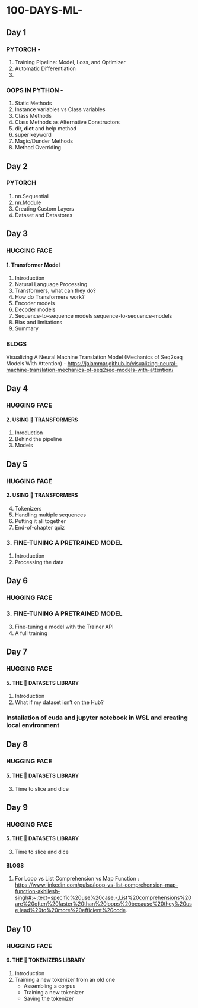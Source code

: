 # 100-DAYS-ML-

## Day 1
### PYTORCH -
1. Training Pipeline: Model, Loss, and Optimizer
2. Automatic Differentiation
3. 

### OOPS IN PYTHON -
1. Static Methods
2. Instance variables vs Class variables
3. Class Methods
4. Class Methods as Alternative Constructors
5. dir, __dict__ and help method
6. super keyword
7. Magic/Dunder Methods
8. Method Overriding

## Day 2
### PYTORCH 
1. nn.Sequential
2. nn.Module
3. Creating Custom Layers
4. Dataset and Datastores

## Day 3
### HUGGING FACE 
#### 1. Transformer Model
1. Introduction
2. Natural Language Processing
3. Transformers, what can they do?
4. How do Transformers work?
5. Encoder models
6. Decoder models
7. Sequence-to-sequence models sequence-to-sequence-models
8. Bias and limitations
9. Summary
### BLOGS
Visualizing A Neural Machine Translation Model (Mechanics of Seq2seq Models With Attention) - https://jalammar.github.io/visualizing-neural-machine-translation-mechanics-of-seq2seq-models-with-attention/

## Day 4
### HUGGING FACE
#### 2. USING 🤗 TRANSFORMERS
1. Inroduction
2. Behind the pipeline
3. Models

## Day 5
### HUGGING FACE
#### 2. USING 🤗 TRANSFORMERS
4. Tokenizers
5. Handling multiple sequences
6. Putting it all together
7. End-of-chapter quiz
### 3. FINE-TUNING A PRETRAINED MODEL
1. Introduction
2. Processing the data

## Day 6
### HUGGING FACE
### 3. FINE-TUNING A PRETRAINED MODEL
3. Fine-tuning a model with the Trainer API
4. A full training
   
## Day 7
### HUGGING FACE
#### 5. THE 🤗 DATASETS LIBRARY
1. Introduction
2. What if my dataset isn’t on the Hub?

### Installation of cuda and jupyter notebook in WSL and creating local environment

## Day 8
### HUGGING FACE
#### 5. THE 🤗 DATASETS LIBRARY
3. Time to slice and dice

## Day 9
### HUGGING FACE
#### 5. THE 🤗 DATASETS LIBRARY
3. Time to slice and dice

#### BLOGS
1. For Loop vs List Comprehension vs Map Function : https://www.linkedin.com/pulse/loop-vs-list-comprehension-map-function-akhilesh-singh#:~:text=specific%20use%20case.-,List%20comprehensions%20are%20often%20faster%20than%20loops%20because%20they%20use,lead%20to%20more%20efficient%20code.

## Day 10
### HUGGING FACE
#### 6. THE 🤗 TOKENIZERS LIBRARY
1. Introduction
2. Training a new tokenizer from an old one
   - Assembling a corpus
   - Training a new tokenizer
   - Saving the tokenizer

